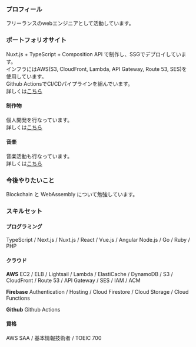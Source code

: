 ### プロフィール
フリーランスのwebエンジニアとして活動しています。

### ポートフォリオサイト
Nuxt.js + TypeScript + Composition API で制作し、SSGでデプロイしています。  
インフラにはAWS(S3, CloudFront, Lambda, API Gateway, Route 53, SES)を使用しています。  
Github ActionsでCI/CDパイプラインを組んでいます。  
詳しくは[こちら](https://msykn.com/works/portfolio)

#### 制作物  
個人開発を行なっています。  
詳しくは[こちら](https://msykn.com/works)

#### 音楽
音楽活動も行なっています。  
詳しくは[こちら](https://msykn.com/music)

### 今後やりたいこと
Blockchain と WebAssembly について勉強しています。

### スキルセット

#### プログラミング
TypeScript / Next.js / Nuxt.js / React / Vue.js / Angular
Node.js / Go / Ruby / PHP

#### クラウド
__AWS__
EC2 / ELB / Lightsail / Lambda / ElastiCache / DynamoDB / S3 / CloudFront / Route 53 / API Gateway / SES / IAM / ACM

__Firebase__
Authentication / Hosting / Cloud Firestore / Cloud Storage / Cloud Functions

__Github__
Github Actions

#### 資格
AWS SAA / 基本情報技術者 / TOEIC 700
